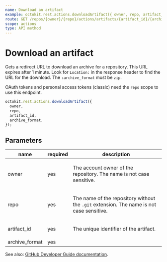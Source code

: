```yaml
---
name: Download an artifact
example: octokit.rest.actions.downloadArtifact({ owner, repo, artifact_id, archive_format })
route: GET /repos/{owner}/{repo}/actions/artifacts/{artifact_id}/{archive_format}
scope: actions
type: API method
---
```


# Download an artifact

Gets a redirect URL to download an archive for a repository. This URL expires after 1 minute. Look for `Location:` in
the response header to find the URL for the download. The `:archive_format` must be `zip`.

OAuth tokens and personal access tokens (classic) need the `repo` scope to use this endpoint.

```js
octokit.rest.actions.downloadArtifact({
  owner,
  repo,
  artifact_id,
  archive_format,
});
```

## Parameters

<table>
  <thead>
    <tr>
      <th>name</th>
      <th>required</th>
      <th>description</th>
    </tr>
  </thead>
  <tbody>
    <tr><td>owner</td><td>yes</td><td>

The account owner of the repository. The name is not case sensitive.

</td></tr>
<tr><td>repo</td><td>yes</td><td>

The name of the repository without the `.git` extension. The name is not case sensitive.

</td></tr>
<tr><td>artifact_id</td><td>yes</td><td>

The unique identifier of the artifact.

</td></tr>
<tr><td>archive_format</td><td>yes</td><td>

</td></tr>
  </tbody>
</table>

See also: [GitHub Developer Guide documentation](https://docs.github.com/rest/actions/artifacts#download-an-artifact).
